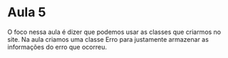 # Aula 5
O foco nessa aula é dizer que podemos usar as classes que criarmos no site. Na aula criamos uma classe Erro para justamente armazenar as informações do erro que ocorreu.
